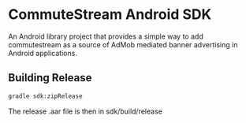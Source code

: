 # CommuteStream Android SDK

An Android library project that provides a simple way to add commutestream
as a source of AdMob mediated banner advertising in Android applications.

## Building Release

``` sh
gradle sdk:zipRelease
```

The release .aar file is then in sdk/build/release
